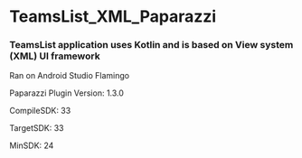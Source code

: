# TeamsList_XML_Paparazzi
<h3>TeamsList application uses Kotlin and is based on View system (XML) UI framework</h3>
<p>Ran on Android Studio Flamingo </p>
<p>Paparazzi Plugin Version: 1.3.0</p>
<p>CompileSDK: 33</p>
<p>TargetSDK: 33</p>
<p>MinSDK: 24</p>
